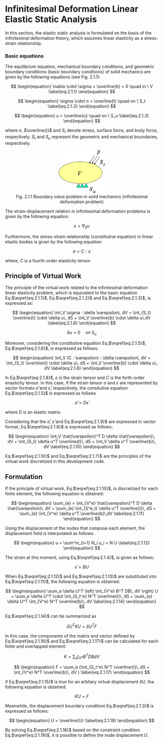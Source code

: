 
<script type="text/x-mathjax-config">
MathJax.Hub.Config({
  tex2jax: {
    inlineMath: [['$','$'], ['\\(','\\)']],
    processEscapes: true
  },
  TeX: {
    equationNumbers: {
      autoNumber: "AMS"
    }
  },
  CommonHTML: { matchFontHeight: true },
  displayAlign: "center"
});
</script>
<script src='https://cdnjs.cloudflare.com/ajax/libs/mathjax/2.7.5/MathJax.js?config=TeX-MML-AM_CHTML' async></script>

# Infinitesimal Deformation Linear Elastic Static Analysis

In this section, the elastic static analysis is formulated on the basis of the infinitesimal deformation theory, which assumes linear elasticity as a stress-strain relationship. 

### Basic equations

The equilibrium equation, mechanical boundary conditions, and geometric boundary conditions (basic boundary conditions) of solid mechanics are given by the following equations (see Fig. 2.1.1): 

$$
\begin{equation}
\nabla \cdot \sigma + \overline{b} = 0 \quad in \ V
\label{eq:2.1.1}
\end{equation}
$$

$$
\begin{equation}
\sigma \cdot n = \overline{t} \quad on \ S_t
\label{eq:2.1.2} 
\end{equation}
$$

$$
\begin{equation}
u = \overline{u} \quad on \ S_u
\label{eq:2.1.3}
\end{equation}
$$


where $\sigma$, $\overline{t}$ and $S_t$ denote stress, surface force, and body force, respectively. $S_t$ and $S_u$ represent the geometric and mechanical boundaries, respectively.

<div style="text-align:center;"><img alt="Fig. 2.1.1 Boundary value problem in solid mechanics (infinitesimal deformation problem)" src="media/theory01_01.png" width="30%"/><br/>Fig. 2.1.1 Boundary value problem in solid mechanics (infinitesimal deformation problem)</div>

The strain-displacement relation in infinitesimal deformation problems is given by the following equation:

$$
\begin{equation}
\varepsilon = \nabla_S u
\label{eq:2.1.4}
\end{equation}
$$

Furthermore, the stress-strain relationship (constitutive equation) in linear elastic bodies is given by the following equation:

$$
\begin{equation}
\sigma = C : \varepsilon
\label{eq:2.1.5}
\end{equation}
$$

where, $C$ is a fourth-order elasticity tensor.

## Principle of Virtual Work

The principle of the virtual work related to the infinitesimal deformation linear elasticity problem, which is equivalent to the basic equation Eq.$\eqref{eq:2.1.1}$, Eq.$\eqref{eq:2.1.2}$ and Eq.$\eqref{eq:2.1.3}$, is expressed as:

$$
\begin{equation}
\int_V \sigma : \delta \varepsilon\, dV = \int_{S_t} \overline{t} \cdot \delta u\, dS + \int_V \overline{b} \cdot \delta u\,dV
\label{eq:2.1.6}
\end{equation}
$$

$$
\begin{equation}
\delta u = 0 \quad on \ S_u
\label{eq:2.1.7}
\end{equation}
$$

Moreover, considering the constitutive equation Eq.$\eqref{eq:2.1.5}$, Eq.$\eqref{eq:2.1.6}$, is expressed as follows:

$$
\begin{equation}
\int_V (C : \varepsilon) : \delta \varepsilon\, dV = \int_{S_t} \overline{t} \cdot \delta u\, dS + \int_V \overline{b} \cdot \delta u\, dV
\label{eq:2.1.8}
\end{equation}
$$

In Eq.$\eqref{eq:2.1.8}$, $\varepsilon$ is the strain tensor and $C$ is the forth-order enasticity tensor. In this case, if the strain tensor $\sigma$ and $\varepsilon$ are represented by vector formats $\hat{\sigma}$ and $\hat{\varepsilon}$, respectively, the consitutive equation Eq.$\eqref{eq:2.1.5}$ is expressed as follows

$$
\begin{equation}
\hat{\sigma} = D \hat{\varepsilon}
\label{eq:2.1.9}
\end{equation}
$$

where $D$ is an elastic matrix.

Considering that the $\hat{\sigma}$, $\hat{\varepsilon}$ and Eq.$\eqref{eq:2.1.9}$ are expressed in vector format, Eq.$\eqref{eq:2.1.8}$ is expressed as follows:

$$
\begin{equation}
\int_V \hat{\varepsilon}^T D \delta \hat{\varepsilon}\, dV = \int_{S_t}
\delta u^T \overline{t}\, dS + \int_V \delta u^T \overline{b}\, dV
\label{eq:2.1.10}
\end{equation}
$$

Eq.$\eqref{eq:2.1.10}$ and Eq.$\eqref{eq:2.1.7}$ are the principles of the virtual work discretized in this development code.

## Formulation

If the principle of virtual work, Eq.$\eqref{eq:2.1.10}$, is discretized for each finite element, the following equation is obtained:  

$$
\begin{equation}
\sum_{e} = \int_{V^e} \hat{\varepsilon}^T D \delta \hat{\varepsilon}\, dV = \sum_{e} \int_{S^e_t}
\delta u^T \overline{t}\, dS + \sum_{e} \int_{V^e} \delta u^T \overline{b}\,dV
\label{eq:2.1.11}
\end{equation}
$$

Using the displacement of the nodes that compose each element, the displacement field is interpolated as follows:

$$
\begin{equation}
u = \sum^m_{i=1} N_i u_i = N U
\label{eq:2.1.12}
\end{equation}
$$

The strain at this moment, using Eq.$\eqref{eq:2.1.4}$,  is given as follows:

$$
\begin{equation}
\hat{\varepsilon} = B U
\label{eq:2.1.13}
\end{equation}
$$

When Eq.$\eqref{eq:2.1.12}$ and Eq.$\eqref{eq:2.1.13}$ are substituted into Eq.$\eqref{eq:2.1.11}$, the following equation is obtained:

$$
\begin{equation}
\sum_e \delta U^T \left( \int_{V^e} B^T DB\, dV \right)
U = \sum_e \delta U^T \cdot \int_{S_t^e}
N^T \overline{t}\, dS + \sum_{e} \delta U^T \int_{V^e} N^T
\overline{b}\, dV
\label{eq:2.1.14}
\end{equation}
$$

Eq.$\eqref{eq:2.1.14}$ can be summarized as

$$
\begin{equation}
\delta U^T K U = \delta U^T F
\label{eq:2.1.15}
\end{equation}
$$

In this case, the components of the matrix and vector defined by Eq.$\eqref{eq:2.1.16}$ and Eq.$\eqref{eq:2.1.17}$ can be calculated for each finite and overlapped element:

$$
\begin{equation}
K = \sum_e \int_{V^e} B^T DB dV
\label{eq:2.1.16}
\end{equation}
$$

$$
\begin{equation}
F = \sum_e (\int_{S_t^e} N^T \overline{t}\, dS + \int_{V^e} N^T \overline{b}\, dV )
\label{eq:2.1.17}
\end{equation}
$$

if Eq.$\eqref{eq:2.1.15}$ is true for an arbitary virtual displacement $\delta U$, tha following equation is obtained:

$$
\begin{equation}
K U = F
\label{eq:2.1.18}
\end{equation}
$$

Meanwhile, the displacement boundary conditioni Eq.$\eqref{eq:2.1.3}$ is expressed as follows:

$$
\begin{equation}
U = \overline{U}
\label{eq:2.1.19}
\end{equation}
$$

By solving Eq.$\eqref{eq:2.1.18}$ based on the constraint condition Eq.$\eqref{eq:2.1.19}$, it is possible to define the node displacement $U$.
